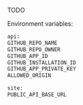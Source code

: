TODO

Environment variables:

```bash
api:
GITHUB_REPO_NAME
GITHUB_REPO_OWNER
GITHUB_APP_ID
GITHUB_INSTALLATION_ID
GITHUB_APP_PRIVATE_KEY
ALLOWED_ORIGIN

site:
PUBLIC_API_BASE_URL
```
